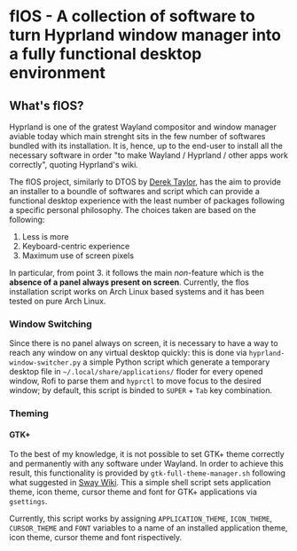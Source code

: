 # flOS - A collection of software to turn Hyprland window manager into a fully functional desktop environment

## What's flOS?

Hyprland is one of the gratest Wayland compositor and window manager aviable today which main strenght sits in the few number of softwares bundled with its installation. It is, hence, up to the end-user to install all the necessary software in order "to make Wayland / Hyprland / other apps work correctly", quoting Hyprland's wiki.

The flOS project, similarly to DTOS by [Derek Taylor](https://gitlab.com/dwt1/distro.tube/-/tree/master/dtos "DTOS repo on GitLab"), has the aim to provide an installer to a boundle of softwares and script which can provide a functional desktop experience with the least number of packages following a specific personal philosophy.
The choices taken are based on the following:

1. Less is more
2. Keyboard-centric experience
3. Maximum use of screen pixels

In particular, from point 3. it follows the main *non*-feature which is the **absence of a panel always present on screen**.
Currently, the flos installation script works on Arch Linux based systems and it has been tested on pure Arch Linux.

### Window Switching

Since there is no panel always on screen, it is necessary to have a way to reach any window on any virtual desktop quickly: this is done via ``hyprland-window-switcher.py`` a simple Python script which generate a temporary desktop file in ``~/.local/share/applications/`` floder for every opened window, Rofi to parse them and ``hyprctl`` to move focus to the desired window; by default, this script is binded to ``SUPER`` + ``Tab`` key combination.

### Theming

#### GTK+

To the best of my knowledge, it is not possible to set GTK+ theme correctly and permanently with any software under Wayland. In order to achieve this result, this functionality is provided by ``gtk-full-theme-manager.sh`` following what suggested in [Sway Wiki](https://github.com/swaywm/sway/wiki/GTK-3-settings-on-Wayland "GTK 3 settings on Wayland"). This a simple shell script sets application theme, icon theme, cursor theme and font for GTK+ applications via ``gsettings``.

Currently, this script works by assigning ``APPLICATION_THEME``, ``ICON_THEME``, ``CURSOR_THEME`` and ``FONT`` variables to a name of an installed application theme, icon theme, cursor theme and font rispectively. 
